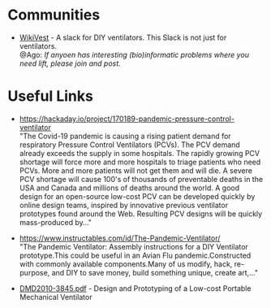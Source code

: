 # Communities

 * [WikiVest](https://join.slack.com/t/wikivent/shared_invite/zt-creubqis-YN31P7ioJb7PEZ0rOs8MhQ) - A slack for DIY ventilators. This Slack is not just for ventilators.\
         @Ago: _If anyoen has interesting (bio)informatic problems where you need lift, please join and post._

# Useful Links

* https://hackaday.io/project/170189-pandemic-pressure-control-ventilator \
"The Covid-19 pandemic is causing a rising patient demand for respiratory Pressure Control Ventilators (PCVs). The PCV demand already exceeds the supply in some hospitals. The rapidly growing PCV shortage will force more and more hospitals to triage patients who need PCVs. More and more patients will not get them and will die. A severe PCV shortage will cause 100&apos;s of thousands of preventable deaths in the USA and Canada and millions of deaths around the world. A good design for an open-source low-cost PCV can be developed quickly by online design teams, inspired by innovative previous ventilator prototypes found around the Web. Resulting PCV designs will be quickly mass-produced by…"

* https://www.instructables.com/id/The-Pandemic-Ventilator/ \
"The Pandemic Ventilator: Assembly instructions for a DIY Ventilator prototype.This could be useful in an Avian Flu pandemic.Constructed with commonly available components.Many of us modify, hack, re-purpose, and DIY to save money, build something unique, create art,..."

* [DMD2010-3845.pdf](/resources/pdfs/DMD2010-3845.pdf) - Design and Prototyping of a Low-cost Portable Mechanical Ventilator
